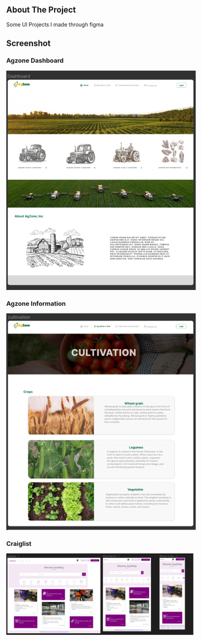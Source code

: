 ## About The Project
Some UI Projects I made through figma
## Screenshot
### Agzone Dashboard
![Agzone](https://github.com/Meshydra/UI-Projects/blob/main/Agzone%20Dashboard.PNG?raw=true)
### Agzone Information
![Agzone](https://github.com/Meshydra/UI-Projects/blob/main/agzone%20Informtation.PNG?raw=true)
### Craiglist
![Craiglist](https://github.com/Meshydra/UI-Projects/blob/main/Craiglist%20Remake.PNG?raw=true)


